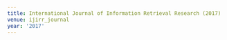 ```yaml
---
title: International Journal of Information Retrieval Research (2017)
venue: ijirr_journal
year: '2017'
---
```

